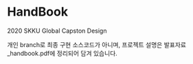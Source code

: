 # HandBook
2020 SKKU Global Capston Design

개인 branch로 최종 구현 소스코드가 아니며, 프로젝트 설명은 발표자료_handbook.pdf에 정리되어 담겨 있습니다.
